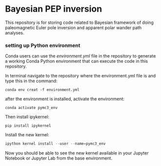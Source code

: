 # Bayesian PEP inversion

This repository is for storing code related to Bayesian framework of doing paleomagnetic Euler pole inversion and apparent polar wander path analyses.





### setting up Python environment

Conda users can use the _environment.yml_ file in the repository to generate a working Conda Python environment  that can execute the code in this repository. 



In terminal navigate to the repository where the environment.yml file is and type this in the command:

`conda env creat -f environment.yml`



after the environment is installed, activate the environment:

`conda activate pymc3_env`



Then install ipykernel:

`pip install ipykernel`



Install the new kernel:

```python
ipython kernel install --user --name=pymc3_env
```



Now you should be able to see the new kernel available in your Jupyter Notebook or Jupyter Lab from the base environment.
